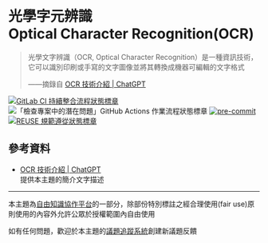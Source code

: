 # 光學字元辨識<br>Optical Character Recognition(OCR)

> 光學文字辨識（OCR, Optical Character Recognition）是一種資訊技術，它可以識別印刷或手寫的文字圖像並將其轉換成機器可編輯的文字格式
>
> ——摘錄自 [OCR 技術介紹 | ChatGPT](https://chat.openai.com/share/151f160a-f734-4c77-8ca2-15932a3f6838)

[![GitLab CI 持續整合流程狀態標章](https://gitlab.com/libre-knowledge/ocr/badges/main/pipeline.svg "點擊查看 GitLab CI 持續整合流程的運行狀態")](https://gitlab.com/libre-knowledge/gitlab-organization-templates/subject-template/-/commits/main) ![「檢查專案中的潛在問題」GitHub Actions 作業流程狀態標章](https://github.com/libre-knowledge/ocr/actions/workflows/check-potential-problems.yml/badge.svg "本專案使用 GitHub Actions 自動化檢查專案中的潛在問題") [![pre-commit](https://img.shields.io/badge/pre--commit-enabled-brightgreen?logo=pre-commit&logoColor=white "本專案使用 pre-commit 檢查專案中的潛在問題")](https://github.com/pre-commit/pre-commit) [![REUSE 規範遵從狀態標章](https://api.reuse.software/badge/github.com/libre-knowledge/ocr "本專案遵從 REUSE 規範降低軟體授權合規成本")](https://api.reuse.software/info/gitlab.com/libre-knowledge/ocr)

## 參考資料

* [OCR 技術介紹 | ChatGPT](https://chat.openai.com/share/151f160a-f734-4c77-8ca2-15932a3f6838)  
  提供本主題的簡介文字描述

---

本主題為[自由知識協作平台](https://libre-knowledge.github.io/)的一部分，除部份特別標註之經合理使用(fair use)原則使用的內容外允許公眾於授權範圍內自由使用

如有任何問題，歡迎於本主題的[議題追蹤系統](https://github.com/libre-knowledge/ocr/issues)創建新議題反饋
